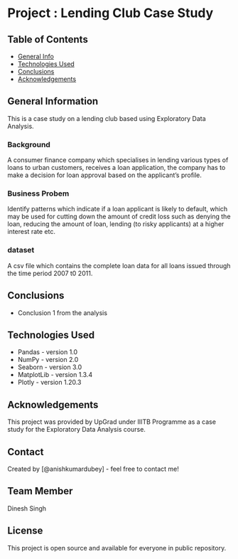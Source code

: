 # Project : Lending Club Case Study

## Table of Contents
* [General Info](#general-information)
* [Technologies Used](#technologies-used)
* [Conclusions](#conclusions)
* [Acknowledgements](#acknowledgements)

<!-- You can include any other section that is pertinent to your problem -->

## General Information
This is a case study on a lending club based using Exploratory Data Analysis.

### Background
A consumer finance company which specialises in lending various types of loans to urban customers, receives a loan application, the company has to make a decision for loan approval based on the applicant’s profile.

### Business Probem
Identify patterns which indicate if a loan applicant is likely to default, which may be used for cutting down the amount of credit loss such as denying the loan, reducing the amount of loan, lending (to risky applicants) at a higher interest rate etc.

### dataset
A csv file which contains the complete loan data for all loans issued through the time period 2007 t0 2011.

## Conclusions
- Conclusion 1 from the analysis

## Technologies Used
- Pandas - version 1.0
- NumPy - version 2.0
- Seaborn - version 3.0
- MatplotLib - version 1.3.4
- Plotly - version 1.20.3

## Acknowledgements
This project was provided by UpGrad under IIITB Programme as a case study for the Exploratory Data Analysis course.


## Contact
Created by [@anishkumardubey] - feel free to contact me!

## Team Member
Dinesh Singh

## License
This project is open source and available for everyone in public repository.